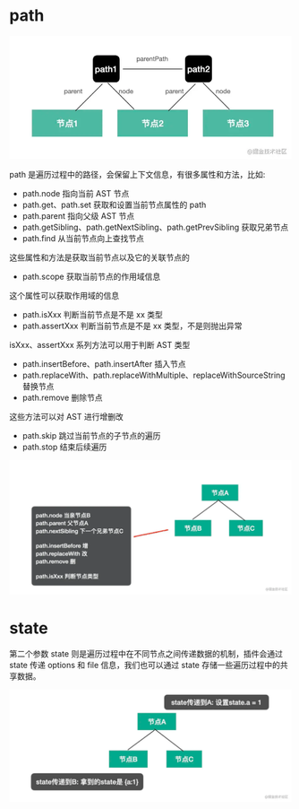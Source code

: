 # path

![](.ast_path_images/38cb8902.png)

path 是遍历过程中的路径，会保留上下文信息，有很多属性和方法，比如:

* path.node 指向当前 AST 节点
* path.get、path.set 获取和设置当前节点属性的 path
* path.parent 指向父级 AST 节点
* path.getSibling、path.getNextSibling、path.getPrevSibling 获取兄弟节点
* path.find 从当前节点向上查找节点

这些属性和方法是获取当前节点以及它的关联节点的

* path.scope 获取当前节点的作用域信息

这个属性可以获取作用域的信息

* path.isXxx 判断当前节点是不是 xx 类型
* path.assertXxx 判断当前节点是不是 xx 类型，不是则抛出异常

isXxx、assertXxx 系列方法可以用于判断 AST 类型

* path.insertBefore、path.insertAfter 插入节点
* path.replaceWith、path.replaceWithMultiple、replaceWithSourceString 替换节点
* path.remove 删除节点

这些方法可以对 AST 进行增删改

* path.skip 跳过当前节点的子节点的遍历
* path.stop 结束后续遍历

![](.ast_path_images/11d443d6.png)

# state

第二个参数 state 则是遍历过程中在不同节点之间传递数据的机制，插件会通过 state 传递 options 和 file 信息，我们也可以通过 state 存储一些遍历过程中的共享数据。

![](.ast_path_and_state_images/5af7fb84.png)




